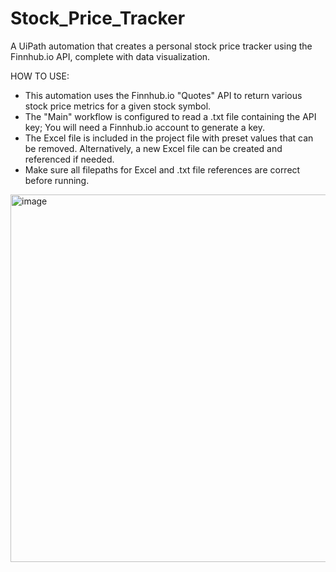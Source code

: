 # Stock_Price_Tracker
A UiPath automation that creates a personal stock price tracker using the Finnhub.io API, complete with data visualization.

HOW TO USE:
  - This automation uses the Finnhub.io "Quotes" API to return various stock price metrics for a given stock symbol. 
  - The "Main" workflow is configured to read a .txt file containing the API key; You will need a Finnhub.io account to generate a key.
  - The Excel file is included in the project file with preset values that can be removed. Alternatively, a new Excel file can be
    created and referenced if needed. 
  - Make sure all filepaths for Excel and .txt file references are correct before running. 
  
  
  

<img width="588" alt="image" src="https://user-images.githubusercontent.com/62725116/218289980-bdbfae23-888a-4dcc-bd35-f22d008aab1a.png">


